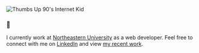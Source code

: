 ![Thumbs Up 90's Internet Kid](https://media1.tenor.com/images/5f44bb6796aa2fed7393e766738a8987/tenor.gif?itemid=3575245)

### 👋
I currently work at [Northeastern University](https://github.com/northeastern-web) as a web developer. Feel free to connect with me on [LinkedIn](https://www.linkedin.com/in/vanormandesign/ "LinkedIn of Cameron Van Orman") and view [my recent work](https://vanorman.co/ "Website Portfolio of Cameron Van Orman").
